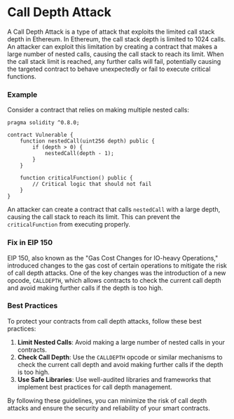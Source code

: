 # Call Depth Attack

A Call Depth Attack is a type of attack that exploits the limited call stack depth in Ethereum. In Ethereum, the call stack depth is limited to 1024 calls. An attacker can exploit this limitation by creating a contract that makes a large number of nested calls, causing the call stack to reach its limit. When the call stack limit is reached, any further calls will fail, potentially causing the targeted contract to behave unexpectedly or fail to execute critical functions.

### Example

Consider a contract that relies on making multiple nested calls:

```solidity
pragma solidity ^0.8.0;

contract Vulnerable {
    function nestedCall(uint256 depth) public {
        if (depth > 0) {
            nestedCall(depth - 1);
        }
    }

    function criticalFunction() public {
        // Critical logic that should not fail
    }
}
```

An attacker can create a contract that calls `nestedCall` with a large depth, causing the call stack to reach its limit. This can prevent the `criticalFunction` from executing properly.

### Fix in EIP 150

EIP 150, also known as the "Gas Cost Changes for IO-heavy Operations," introduced changes to the gas cost of certain operations to mitigate the risk of call depth attacks. One of the key changes was the introduction of a new opcode, `CALLDEPTH`, which allows contracts to check the current call depth and avoid making further calls if the depth is too high.

### Best Practices

To protect your contracts from call depth attacks, follow these best practices:

1. **Limit Nested Calls**: Avoid making a large number of nested calls in your contracts.
2. **Check Call Depth**: Use the `CALLDEPTH` opcode or similar mechanisms to check the current call depth and avoid making further calls if the depth is too high.
3. **Use Safe Libraries**: Use well-audited libraries and frameworks that implement best practices for call depth management.

By following these guidelines, you can minimize the risk of call depth attacks and ensure the security and reliability of your smart contracts.


